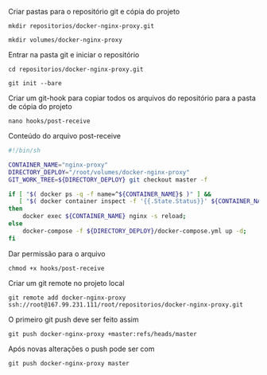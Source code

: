 Criar pastas para o repositório git e cópia do projeto


```console
mkdir repositorios/docker-nginx-proxy.git
```

```console
mkdir volumes/docker-nginx-proxy
```

Entrar na pasta git e iniciar o repositório

```console
cd repositorios/docker-nginx-proxy.git
```

```console
git init --bare
```

Criar um git-hook para copiar todos os arquivos do repositório para a pasta de cópia do projeto

```console
nano hooks/post-receive
```

Conteúdo do arquivo post-receive

```sh
#!/bin/sh

CONTAINER_NAME="nginx-proxy"
DIRECTORY_DEPLOY="/root/volumes/docker-nginx-proxy"
GIT_WORK_TREE=${DIRECTORY_DEPLOY} git checkout master -f

if [ "$( docker ps -q -f name=^${CONTAINER_NAME}$ )" ] &&
   [ "$( docker container inspect -f '{{.State.Status}}' ${CONTAINER_NAME} )" = "running" ];
then
    docker exec ${CONTAINER_NAME} nginx -s reload;
else
    docker-compose -f ${DIRECTORY_DEPLOY}/docker-compose.yml up -d;
fi
```

Dar permissão para o arquivo

```console
chmod +x hooks/post-receive
```

Criar um git remote no projeto local

```console
git remote add docker-nginx-proxy ssh://root@167.99.231.111/root/repositorios/docker-nginx-proxy.git
```

O primeiro git push deve ser feito assim

```console
git push docker-nginx-proxy +master:refs/heads/master
```

Após novas alterações o push pode ser com

```console
git push docker-nginx-proxy master
```
